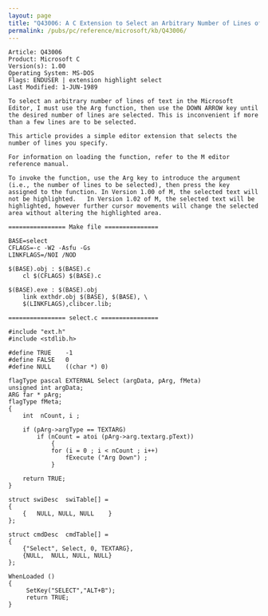 ```yaml
---
layout: page
title: "Q43006: A C Extension to Select an Arbitrary Number of Lines of Text"
permalink: /pubs/pc/reference/microsoft/kb/Q43006/
---
```


	Article: Q43006
	Product: Microsoft C
	Version(s): 1.00
	Operating System: MS-DOS
	Flags: ENDUSER | extension highlight select
	Last Modified: 1-JUN-1989
	
	To select an arbitrary number of lines of text in the Microsoft
	Editor, I must use the Arg function, then use the DOWN ARROW key until
	the desired number of lines are selected. This is inconvenient if more
	than a few lines are to be selected.
	
	This article provides a simple editor extension that selects the
	number of lines you specify.
	
	For information on loading the function, refer to the M editor
	reference manual.
	
	To invoke the function, use the Arg key to introduce the argument
	(i.e., the number of lines to be selected), then press the key
	assigned to the function. In Version 1.00 of M, the selected text will
	not be highlighted.   In Version 1.02 of M, the selected text will be
	highlighted, however further cursor movements will change the selected
	area without altering the highlighted area.
	
	================ Make file ===============
	
	BASE=select
	CFLAGS=-c -W2 -Asfu -Gs
	LINKFLAGS=/NOI /NOD
	
	$(BASE).obj : $(BASE).c
	    cl $(CFLAGS) $(BASE).c
	
	$(BASE).exe : $(BASE).obj
	    link exthdr.obj $(BASE), $(BASE), \
	    $(LINKFLAGS),clibcer.lib;
	
	================ select.c ================
	
	#include "ext.h"
	#include <stdlib.h>
	
	#define TRUE    -1
	#define FALSE   0
	#define NULL    ((char *) 0)
	
	flagType pascal EXTERNAL Select (argData, pArg, fMeta)
	unsigned int argData;
	ARG far * pArg;
	flagType fMeta;
	{
	    int  nCount, i ;
	
	    if (pArg->argType == TEXTARG)
	        if (nCount = atoi (pArg->arg.textarg.pText))
	            {
	            for (i = 0 ; i < nCount ; i++)
	                fExecute ("Arg Down") ;
	            }
	
	    return TRUE;
	}
	
	struct swiDesc  swiTable[] =
	{
	    {   NULL, NULL, NULL    }
	};
	
	struct cmdDesc  cmdTable[] =
	{
	    {"Select", Select, 0, TEXTARG},
	    {NULL,  NULL, NULL, NULL}
	};
	
	WhenLoaded ()
	{
	     SetKey("SELECT","ALT+B");
	     return TRUE;
	}
